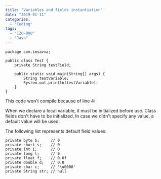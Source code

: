 ```yaml
---
title: "Variables and fields instantiation"
date: "2019-01-11"
categories:
  - "Coding"
tags:
  - "1Z0-808"
  - "Java"
---
```


```
package com.imsavva;

public class Test {
    private String testField;

    public static void main(String[] args) {
        String testVariable;
        System.out.println(testVariable);
    }
}
```

This code won't compile because of line 4:

When we declare a local variable, it must be initialized before use. Class fields don't have to be initialized. In case we didn't specify any value, a default value will be used.

The following list represents default field values:

```
private byte b;     // 0
private short s;    // 0
private int i;      // 0
private long l;     // 0
private float f;    // 0.0f
private double d;   // 0.0
private char c;     // '\u0000'
private String str; // null
```
